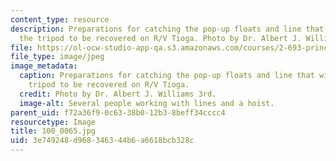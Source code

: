 ```yaml
---
content_type: resource
description: Preparations for catching the pop-up floats and line that will allow
  the tripod to be recovered on R/V Tioga. Photo by Dr. Albert J. Williams 3rd.
file: https://ol-ocw-studio-app-qa.s3.amazonaws.com/courses/2-693-principles-of-oceanographic-instrument-systems-sensors-and-measurements-13-998-spring-2004/3e749248d968346344b6a6618bcb328c_100_0065.jpg
file_type: image/jpeg
image_metadata:
  caption: Preparations for catching the pop-up floats and line that will allow the
    tripod to be recovered on R/V Tioga.
  credit: Photo by Dr. Albert J. Williams 3rd.
  image-alt: Several people working with lines and a hoist.
parent_uid: f72a36f9-0c63-38b0-12b3-8beff34cccc4
resourcetype: Image
title: 100_0065.jpg
uid: 3e749248-d968-3463-44b6-a6618bcb328c
---
```

